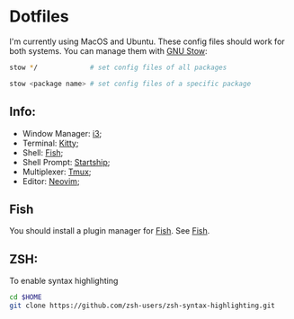 # Dotfiles
I'm currently using MacOS and Ubuntu. These config files should work for both systems.
You can manage them with [GNU Stow](https://www.gnu.org/software/stow/):

```sh
stow */             # set config files of all packages

stow <package name> # set config files of a specific package
```

## Info:
- Window Manager: [i3](https://i3wm.org/);
- Terminal: [Kitty](https://sw.kovidgoyal.net/kitty/);
- Shell: [Fish](https://fishshell.com/);
- Shell Prompt: [Startship](https://starship.rs);
- Multiplexer: [Tmux](https://github.com/tmux/tmux);
- Editor: [Neovim](https://neovim.io/);

## Fish
You should install a plugin manager for [Fish](https://fishshell.com/).
See [Fish](https://fishshell.com/).

## ZSH:
To enable syntax highlighting
```sh
cd $HOME
git clone https://github.com/zsh-users/zsh-syntax-highlighting.git
```
